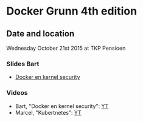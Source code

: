 # Docker Grunn 4th edition

## Date and location

Wednesday October 21st 2015 at TKP Pensioen

### Slides Bart

* [Docker en kernel security](http://www.slideshare.net/smart_bit/docker-en-kernel-security-54646442)

### Videos

* Bart, "Docker en kernel security": [YT](https://youtu.be/WMLC16Qmp7Q)
* Marcel, "Kubertnetes": [YT](https://youtu.be/fHQmKHJPNjs)
